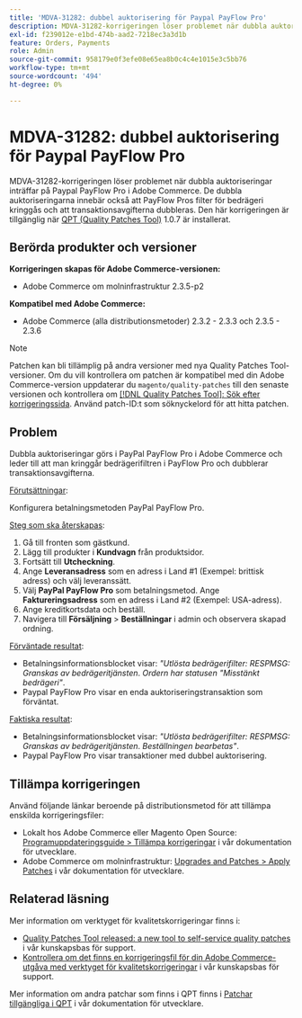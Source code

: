 ```yaml
---
title: 'MDVA-31282: dubbel auktorisering för Paypal PayFlow Pro'
description: MDVA-31282-korrigeringen löser problemet när dubbla auktoriseringar inträffar på Paypal PayFlow Pro i Adobe Commerce. De dubbla auktoriseringarna innebär också att PayFlow Pros filter för bedrägeri kringgås och att transaktionsavgifterna dubbleras. Den här korrigeringen är tillgänglig när [QPT-verktyget (Quality Patches Tool)](/help/announcements/adobe-commerce-announcements/magento-quality-patches-released-new-tool-to-self-serve-quality-patches.md) 1.0.7 är installerat.
exl-id: f239012e-e1bd-474b-aad2-7218ec3a3d1b
feature: Orders, Payments
role: Admin
source-git-commit: 958179e0f3efe08e65ea8b0c4c4e1015e3c5bb76
workflow-type: tm+mt
source-wordcount: '494'
ht-degree: 0%

---
```


# MDVA-31282: dubbel auktorisering för Paypal PayFlow Pro

MDVA-31282-korrigeringen löser problemet när dubbla auktoriseringar inträffar på Paypal PayFlow Pro i Adobe Commerce. De dubbla auktoriseringarna innebär också att PayFlow Pros filter för bedrägeri kringgås och att transaktionsavgifterna dubbleras. Den här korrigeringen är tillgänglig när [QPT (Quality Patches Tool)](/help/announcements/adobe-commerce-announcements/magento-quality-patches-released-new-tool-to-self-serve-quality-patches.md) 1.0.7 är installerat.

## Berörda produkter och versioner

**Korrigeringen skapas för Adobe Commerce-versionen:**

* Adobe Commerce om molninfrastruktur 2.3.5-p2

**Kompatibel med Adobe Commerce:**

* Adobe Commerce (alla distributionsmetoder) 2.3.2 - 2.3.3 och 2.3.5 - 2.3.6

>[!NOTE]
>
>Patchen kan bli tillämplig på andra versioner med nya Quality Patches Tool-versioner. Om du vill kontrollera om patchen är kompatibel med din Adobe Commerce-version uppdaterar du `magento/quality-patches` till den senaste versionen och kontrollera om [[!DNL Quality Patches Tool]: Sök efter korrigeringssida](https://devdocs.magento.com/quality-patches/tool.html#patch-grid). Använd patch-ID:t som söknyckelord för att hitta patchen.

## Problem

Dubbla auktoriseringar görs i PayPal PayFlow Pro i Adobe Commerce och leder till att man kringgår bedrägerifiltren i PayFlow Pro och dubblerar transaktionsavgifterna.

<u>Förutsättningar</u>:

Konfigurera betalningsmetoden PayPal PayFlow Pro.

<u>Steg som ska återskapas</u>:

1. Gå till fronten som gästkund.
1. Lägg till produkter i **Kundvagn** från produktsidor.
1. Fortsätt till **Utcheckning**.
1. Ange **Leveransadress** som en adress i Land \#1 (Exempel: brittisk adress) och välj leveranssätt.
1. Välj **PayPal PayFlow Pro** som betalningsmetod. Ange **Faktureringsadress** som en adress i Land \#2 (Exempel: USA-adress).
1. Ange kreditkortsdata och beställ.
1. Navigera till **Försäljning** > **Beställningar** i admin och observera skapad ordning.

<u>Förväntade resultat</u>:

* Betalningsinformationsblocket visar: *&quot;Utlösta bedrägerifilter: RESPMSG: Granskas av bedrägeritjänsten*. *Ordern har statusen &quot;Misstänkt bedrägeri&quot;*.
* Paypal PayFlow Pro visar en enda auktoriseringstransaktion som förväntat.

<u>Faktiska resultat</u>:

* Betalningsinformationsblocket visar: *&quot;Utlösta bedrägerifilter: RESPMSG: Granskas av bedrägeritjänsten*. *Beställningen bearbetas&quot;*.
* Paypal PayFlow Pro visar transaktioner med dubbel auktorisering.

## Tillämpa korrigeringen

Använd följande länkar beroende på distributionsmetod för att tillämpa enskilda korrigeringsfiler:

* Lokalt hos Adobe Commerce eller Magento Open Source: [Programuppdateringsguide > Tillämpa korrigeringar](https://devdocs.magento.com/guides/v2.4/comp-mgr/patching/mqp.html) i vår dokumentation för utvecklare.
* Adobe Commerce om molninfrastruktur: [Upgrades and Patches > Apply Patches](https://devdocs.magento.com/cloud/project/project-patch.html) i vår dokumentation för utvecklare.

## Relaterad läsning

Mer information om verktyget för kvalitetskorrigeringar finns i:

* [Quality Patches Tool released: a new tool to self-service quality patches](/help/announcements/adobe-commerce-announcements/magento-quality-patches-released-new-tool-to-self-serve-quality-patches.md) i vår kunskapsbas för support.
* [Kontrollera om det finns en korrigeringsfil för din Adobe Commerce-utgåva med verktyget för kvalitetskorrigeringar](/help/support-tools/patches-available-in-qpt-tool/check-patch-for-magento-issue-with-magento-quality-patches.md) i vår kunskapsbas för support.

Mer information om andra patchar som finns i QPT finns i [Patchar tillgängliga i QPT](https://devdocs.magento.com/quality-patches/tool.html#patch-grid) i vår dokumentation för utvecklare.
